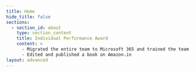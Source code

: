```yaml
---
title: Home
hide_title: false
sections:
  - section_id: about
    type: section_content
    title: Individual Performance Award
    content: >
      - Migrated the entire team to Microsoft 365 and trained the team.
      - Edited and published a book on Amazon.in
layout: advanced
---
```

